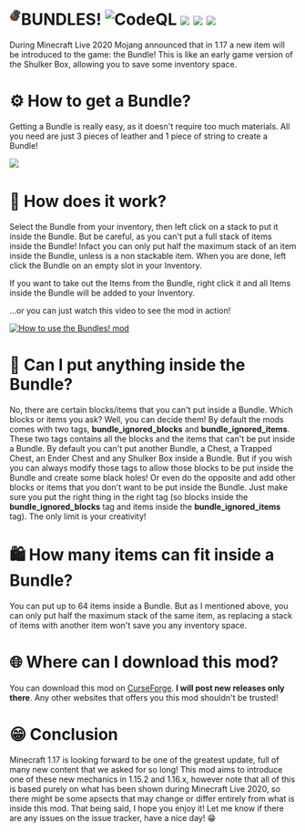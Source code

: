 # BUNDLES! <img align="left" width=4% height=4% src="logo.png"/> ![CodeQL](https://github.com/JimiIT92/BundlesMod/workflows/CodeQL/badge.svg) [![](https://img.shields.io/badge/Minecraft-1.15.2%20%7C%201.16.x-success)](https://minecraft.net/) [![](https://img.shields.io/badge/Forge-1.15.2--31.2%2B%20%7C%201.16.1--32.0.108%20%7C%201.16.2--33.0.61%20%7C%201.16.3--34.1.23%2B-important?logo=curseforge)](https://forums.minecraftforge.net/) [![](http://cf.way2muchnoise.eu/full_412219_downloads.svg)](https://www.curseforge.com/minecraft/mc-mods/bundles-mod)

During Minecraft Live 2020 Mojang announced that in 1.17 a new item will be introduced to the game: the Bundle! 
This is like an early game version of the Shulker Box, allowing you to save some inventory space.

# ⚙ How to get a Bundle?
Getting a Bundle is really easy, as it doesn't require too much materials. All you need are just 3 pieces of leather and 1 piece of string to create a Bundle!

<img src="https://i.imgur.com/v36aLS3.png" />

# 🤔 How does it work?
Select the Bundle from your inventory, then left click on a stack to put it inside the Bundle. 
But be careful, as you can't put a full stack of items inside the Bundle! Infact you can only put half the maximum stack of 
an item inside the Bundle, unless is a non stackable item. When you are done, left click the Bundle on an empty slot in your Inventory.

If you want to take out the Items from the Bundle, right click it and all Items inside the Bundle will be added to your Inventory.

...or you can just watch this video to see the mod in action!

[![How to use the Bundles! mod](https://yt-embed.herokuapp.com/embed?v=jrJ-IGTp_GU)](https://www.youtube.com/watch?v=jrJ-IGTp_GU "How to use the Bundles! mod")

# 👀 Can I put anything inside the Bundle?
No, there are certain blocks/items that you can't put inside a Bundle. 
Which blocks or items you ask? Well, you can decide them! By default the mods comes with two tags,
**bundle\_ignored\_blocks** and **bundle\_ignored\_items**. These two tags contains all the blocks and the items that can't
be put inside a Bundle. By default you can't put another Bundle, a Chest, a Trapped Chest, an Ender Chest and 
any Shulker Box inside a Bundle. But if you wish you can always modify those tags to allow those blocks to be
put inside the Bundle and create some black holes! Or even do the opposite and add other blocks or items
that you don't want to be put inside the Bundle. Just make sure you put the right thing in the right tag (so blocks
inside the **bundle\_ignored\_blocks** tag and items inside the **bundle\_ignored\_items** tag). The only limit is
your creativity!

# 🛍 How many items can fit inside a Bundle?
You can put up to 64 items inside a Bundle. But as I mentioned above, you can only put half the maximum stack of the same item, 
as replacing a stack of items with another item won't save you any inventory space.

# 🌐 Where can I download this mod?
You can download this mod on [CurseForge](https://www.curseforge.com/minecraft/mc-mods/bundles-mod). **I will post new releases only there**. Any other websites that offers you this mod shouldn't be trusted!

# 😁 Conclusion
Minecraft 1.17 is looking forward to be one of the greatest update, full of many new content that we asked for so long!
This mod aims to introduce one of these new mechanics in 1.15.2 and 1.16.x, however note that all of this is based purely on 
what has been shown during Minecraft Live 2020, so there might be some apsects that may change or differ entirely 
from what is inside this mod. That being said, I hope you enjoy it! Let me know if there are any issues on the issue tracker, have a nice day! 😁
